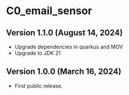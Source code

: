 # C0_email_sensor


## Version 1.1.0 (August 14, 2024)

 - Upgrade dependencies in quarkus and MOV
 - Upgrade to JDK 21


## Version 1.0.0 (March 16, 2024)

 - First public release.